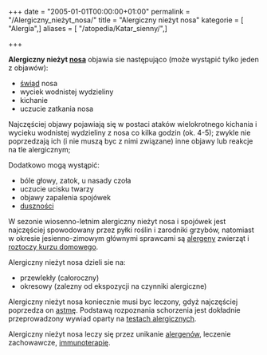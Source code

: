 +++
date = "2005-01-01T00:00:00+01:00"
permalink = "/Alergiczny_nieżyt_nosa/"
title = "Alergiczny nieżyt nosa"
kategorie = [ "Alergia",]
aliases = [ "/atopedia/Katar_sienny/",]

+++

**Alergiczny nieżyt [nosa](/atopedia/nos "wikilink")** objawia sie następująco (może wystąpić tylko jeden z objawów):

-   [świąd](/atopedia/Świąd "wikilink") nosa
-   wyciek wodnistej wydzieliny
-   kichanie
-   uczucie zatkania nosa

Najczęściej objawy pojawiają się w postaci ataków wielokrotnego kichania i wycieku wodnistej wydzieliny z nosa co kilka godzin (ok. 4-5); zwykle nie poprzedzają ich (i nie muszą byc z nimi związane) inne objawy lub reakcje na tle alergicznym;

Dodatkowo mogą wystąpić:

-   bóle głowy, zatok, u nasady czoła
-   uczucie ucisku twarzy
-   objawy zapalenia spojówek
-   [duszności](/atopedia/duszności "wikilink")

W sezonie wiosenno-letnim alergiczny nieżyt nosa i spojówek jest najczęściej spowodowany przez pyłki roślin i zarodniki grzybów, natomiast w okresie jesienno-zimowym głównymi sprawcami są [alergeny](/atopedia/Alergen "wikilink") zwierząt i [roztoczy kurzu domowego](/atopedia/Roztocze_kurzu_domowego "wikilink").

Alergiczny nieżyt nosa dzieli sie na:

-   przewlekły (całoroczny)
-   okresowy (zalezny od ekspozycji na czynniki alergiczne)

Alergiczny nieżyt nosa koniecznie musi byc leczony, gdyż najczęściej poprzedza on [astmę](/atopedia/Astma_oskrzelowa "wikilink"). Podstawą rozpoznania schorzenia jest dokładnie przeprowadzony wywiad oparty na [testach alergicznych](/atopedia/Testy_alergiczne "wikilink").

Alergiczny nieżyt nosa leczy się przez unikanie [alergenów](/atopedia/Alergen "wikilink"), leczenie zachowawcze, [immunoterapię](/atopedia/Immunoterapia "wikilink").
